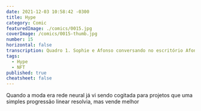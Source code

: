 ```yaml
---
date: 2021-12-03 10:58:42 -0300
title: Hype
category: Comic
featuredImage: ./comics/0015.jpg
coverImage: /comics/0015-thumb.jpg
number: 15
horizontal: false
transcription: Quadro 1. Sophie e Afonso conversando no escritório Afonso fala "...então vamos colocar NFT nesse projeto.". Quadro 2. Sophie fala "Desculpe, mas não entendi o motivo, temos um servidor centralizando as operações". Quadro 3. Afonso fala "Nem sei o que é NFT. Só vamos colocar por que vende melhor.".
tags:
  - Hype
  - NFT
published: true
cheatsheet: false
---
```


Quando a moda era rede neural já vi sendo cogitada para projetos que uma simples progressão linear resolvia, mas vende melhor
